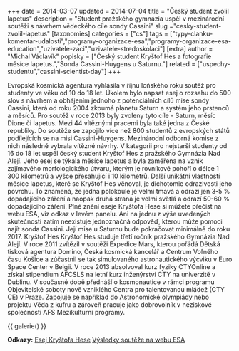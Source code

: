 +++
date = 2014-03-07
updated = 2014-07-04
title = "Český student zvolil Iapetus"
description = "Student pražského gymnázia uspěl v mezinárodní soutěži s návrhem vědeckého cíle sondy Cassini"
slug ="cesky-student-zvolil-iapetus"
[taxonomies]
categories = ["cs"]
tags = ["typy-clanku-komentar-udalosti","programy-organizace-esa","programy-organizace-esa-education","uzivatele-zaci","uzivatele-stredoskolaci"]
[extra]
author = "Michal Václavík"
popisky = ["Český student Kryštof Hes a fotografie měsíce Iapetus.","Sonda Cassini-Huygens u Saturnu."]
related = ["uspechy-studentu","cassini-scientist-day"]
+++

Evropská kosmická agentura vyhlásila v říjnu loňského roku soutěž pro studenty ve věku od 10 do 18 let. Úkolem bylo napsat esej o rozsahu do 500 slov s návrhem a obhájením jednoho z potenciálních cílů mise sondy Cassini, která od roku 2004 zkoumá planetu Saturn a systém jeho prstenců a měsíců. Pro soutěž v roce 2013 byly zvoleny tyto cíle - Saturn, měsíc Dione či Iapetus. Mezi 44 vítěznými pracemi byla také jedna z České republiky. Do soutěže se zapojilo více než 800 studentů z evropských států podílejících se na misi Cassini-Huygens. Mezinárodní odborná komise z nich následně vybrala vítězné návrhy. V kategorii pro nejstarší studenty od 16 do 18 let uspěl český student Kryštof Hes z pražského Gymnázia Nad Alejí. Jeho esej se týkala měsíce Iapetus a byla zaměřena na vznik zajímavého morfologického útvaru, kterým je rovníkové pohoří o délce 1 300 kilometrů a výšce přesahující i 10 kilometrů. Další unikátní vlastností měsíce Iapetus, které se Kryštof Hes věnoval, je dichotomie odrazivosti jeho povrchu. To znamená, že jedna polokoule je velmi tmavá a odrazí jen 3-5 % dopadajícího záření a naopak druhá strana je velmi světlá a odrazí 50-60 % dopadajícího záření. Plné znění eseje Kryštofa Hese si můžete přečíst na webu ESA, viz odkaz v levém panelu. Ani na jednu z výše uvedených skutečností zatím neexistuje jednoznačná odpověď, kterou může pomoci najít sonda Cassini. Její mise u Saturnu bude pokračovat minimálně do roku 2017. Kryštof Hes Kryštof Hes studuje třetí ročník pražského Gymnázia Nad Alejí. V roce 2011 zvítězil v soutěži Expedice Mars, kterou pořádá Dětská tisková agentura Domino, Česká kosmická kancelář a Centrum Voľného času Košice a zúčastnil se tak simulovaného astronautického výcviku v Euro Space Center v Belgii. V roce 2013 absolvoval kurz fyziky CTYOnline a získal stipendium AFCSLS na letní kurz inženýrství CTY na univerzitě v Dublinu. V současné době přednáší o kosmonautice v rámci programu Objevitelské soboty nově vzniklého Centra pro talentovanou mládež (CTY CE) v Praze. Zapojuje se například do Astronomické olympiády nebo projektu Věda z kufru a zároveň pracuje jako dobrovolník v neziskové společnosti AFS Mezikulturní programy.

{{ galerie() }}

**Odkazy:**
[Esej Kryštofa Hese]
[Výsledky soutěže na webu ESA]

[Esej Kryštofa Hese]: http://sci.esa.int/education/53728-winner---czech-republic/
[Výsledky soutěže na webu ESA]: http://sci.esa.int/education/53731-winners-of-the-cassini-scientist-for-a-day-competition-2013/
